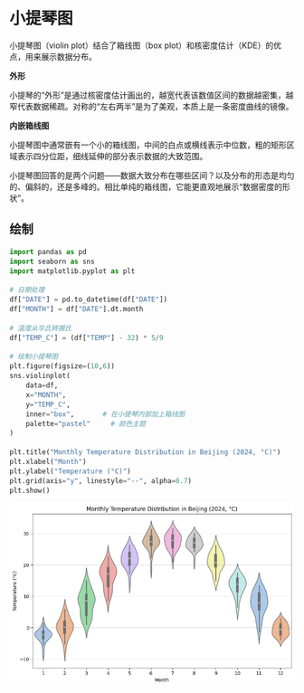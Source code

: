 # 小提琴图



小提琴图（violin plot）结合了箱线图（box plot）和核密度估计（KDE）的优点，用来展示数据分布。

**外形**

小提琴的“外形”是通过核密度估计画出的，越宽代表该数值区间的数据越密集，越窄代表数据稀疏。对称的“左右两半”是为了美观，本质上是一条密度曲线的镜像。

**内嵌箱线图**

小提琴图中通常嵌有一个小的箱线图，中间的白点或横线表示中位数，粗的矩形区域表示四分位距，细线延伸的部分表示数据的大致范围。

小提琴图回答的是两个问题——数据大致分布在哪些区间？以及分布的形态是均匀的、偏斜的，还是多峰的。相比单纯的箱线图，它能更直观地展示“数据密度的形状”。









## 绘制

```python
import pandas as pd
import seaborn as sns
import matplotlib.pyplot as plt

# 日期处理
df["DATE"] = pd.to_datetime(df["DATE"])
df["MONTH"] = df["DATE"].dt.month

# 温度从华氏转摄氏
df["TEMP_C"] = (df["TEMP"] - 32) * 5/9

# 绘制小提琴图
plt.figure(figsize=(10,6))
sns.violinplot(
    data=df,
    x="MONTH", 
    y="TEMP_C", 
    inner="box",       # 在小提琴内部加上箱线图
    palette="pastel"     # 颜色主题
)

plt.title("Monthly Temperature Distribution in Beijing (2024, °C)")
plt.xlabel("Month")
plt.ylabel("Temperature (°C)")
plt.grid(axis="y", linestyle="--", alpha=0.7)
plt.show()
```



![beijing-temp](images/beijing-temp.png)
